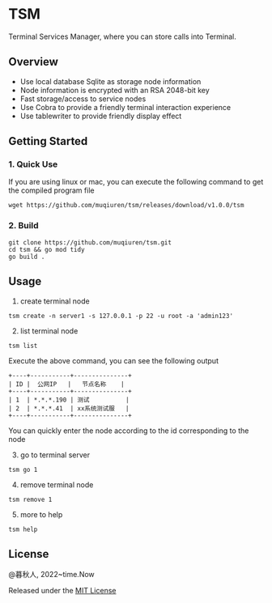 # TSM

Terminal Services Manager, where you can store calls into Terminal.

## Overview

- Use local database Sqlite as storage node information
- Node information is encrypted with an RSA 2048-bit key
- Fast storage/access to service nodes
- Use Cobra to provide a friendly terminal interaction experience
- Use tablewriter to provide friendly display effect

## Getting Started

### 1. Quick Use

If you are using linux or mac, you can execute the following command to get the compiled program file

```shell
wget https://github.com/muqiuren/tsm/releases/download/v1.0.0/tsm
```

### 2. Build



```shell
git clone https://github.com/muqiuren/tsm.git
cd tsm && go mod tidy
go build .
```

## Usage

1. create terminal node

```shell
tsm create -n server1 -s 127.0.0.1 -p 22 -u root -a 'admin123'
```

2. list terminal node

```shell
tsm list
```
Execute the above command, you can see the following output

```
+----+-----------+---------------+
| ID |  公网IP   |   节点名称    |
+----+-----------+---------------+
| 1  | *.*.*.190 | 测试          |
| 2  | *.*.*.41  | xx系统测试服   |
+----+-----------+---------------+
```
You can quickly enter the node according to the id corresponding to the node

3. go to terminal server

```shell
tsm go 1
```

4. remove terminal node

```shell
tsm remove 1
```

5. more to help

```shell
tsm help
```

## License

@暮秋人, 2022~time.Now

Released under the [MIT License](https://github.com/muqiuren/tsm/blob/master/LICENSE)